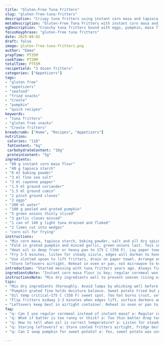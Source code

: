 ```yaml
---
title: "Gluten-Free Tuna Fritters"
slug: "gluten-free-tuna-fritters"
description: "Crispy tuna fritters using instant corn masa and tapioca starch for gluten-free crunch. Spiced with cayenne, cumin, coriander, clove for depth. Sweet shredded pumpkin replaces sweet potato. Egg and water bind the batter. Garlic and green onions add sharp punch. Deep-fried until golden, served with zesty lime wedges. Easy to tweak spices or swap tuna for mackerel or salmon. Lightly crunchy outside, tender inside. A quick snack or appetizer with character."
metaDescription: "Gluten-Free Tuna Fritters with instant corn masa and tapioca starch, savory spices, pumpkin sweetness, fried crispy golden. Quick Creole-Caribbean snack hit."
ogDescription: "Crunchy tuna fritters bound with eggs, pumpkin, masa flour and spices. Deep-fried golden, served with lime wedges. Gluten-free, bold flavors, great snack or appetizer."
focusKeyphrase: "gluten-free tuna fritters"
date: 2025-08-02
draft: false
image: gluten-free-tuna-fritters.png
author: "Emma"
prepTime: PT35M
cookTime: PT20M
totalTime: PT55M
recipeYield: "3 dozen fritters"
categories: ["Appetizers"]
tags:
- "gluten free"
- "appetizers"
- "seafood"
- "fried snacks"
- "Creole"
- "pumpkin"
- "quick recipes"
keywords:
- "tuna fritters"
- "gluten free snacks"
- "Creole fritters"
breadcrumb: ["Home", "Recipes", "Appetizers"]
nutrition: 
 calories: "110"
 fatContent: "6g"
 carbohydrateContent: "10g"
 proteinContent: "5g"
ingredients:
- "80 g instant corn masa flour"
- "40 g tapioca starch"
- "6 ml baking powder"
- "3 ml fine sea salt"
- "3 ml cayenne pepper"
- "1.5 ml ground coriander"
- "1.5 ml ground cumin"
- "1 pinch ground cloves"
- "2 eggs"
- "200 ml water"
- "100 g peeled and grated pumpkin"
- "5 green onions thinly sliced"
- "3 garlic cloves minced"
- "1 can of 140 g light tuna drained and flaked"
- "2 limes cut into wedges"
- "corn oil for frying"
instructions:
- "Mix corn masa, tapioca starch, baking powder, salt and all dry spices in big bowl. Whisk to combine, no lumps. Add eggs then water in steady stream, stir till batter shines smooth, thick but fluid."
- "Fold in grated pumpkin and minced garlic, green onions last. Toss in flaked tuna, evenly mixed but not beaten down. Rest batter 10 minutes so masa hydrates and thickens slightly."
- "Heat oil in deep fryer or heavy pan to 175 C (350 F). Lay paper towels to drain fried fritters. Scoop batter with 15 ml spoon or melon baller, drop carefully in hot oil. Work in batches of 8-10 to avoid crowding, keeps temperature steady."
- "Fry 3-5 minutes, listen for steady sizzle, edges will darken to honey brown. Flip halfway for even crispness. Cook longer if outside browns too fast and inside feels soft."
- "Use slotted spoon to lift fritters, drain on paper towel. Arrange on platter. Serve piping hot with lime wedges, squeeze just before eating for acid punch."
- "Store leftovers airtight. Reheat in oven or pan, not microwave to keep crisp."
introduction: "Started messing with tuna fritters years ago. Always fiddled with flour mix, tricky to get that crunch without gluten. Masa works better than cornmeal — instant masa soaks liquids quickly, no gritty bits. Tapioca starch adds bounce, fluffy edges. Tried sweet potato but pumpkin brings earthier sweetness and wetter texture, not too mushy though. Toss in garlic and green onions raw, they soften inside but keep their kick. Spices are subtle, gotta balance heat and warmth—cayenne hits upfront, cumin lingers in back. Deep-frying is messy but rewarding: crackling sound means crust forming; watch color shift from pale beige to amber. Flip early to avoid burnt spots. Lime juice sharpens final bite like a wake-up call. Great for last-minute snacks or blitz appetizers. Fall back on mackerel or salmon if tuna’s not handy. Leftovers can be reheated crisp if you respect the texture, no microwave cheating. Don't overcrowd oil, temperature tank kills crunch. Bubbles around fritters fade when done, trust your senses over strict timers."
ingredientsNote: "Instant corn masa flour is key; regular cornmeal won't hydrate properly and turns gritty. If unavailable, fine polenta can work but adjust water. Tapioca starch gives chew and crispness; cornstarch is milder alternative but less stretchy. Baking powder must be fresh for lift; use aluminum-free to avoid metallic taste. Salt accentuates spices so measure carefully. Cayenne provides warmth—reduce for mild eaters or swap for smoked paprika for smoky undertones. Coriander and cumin toasted beforehand deepens flavor but optional if short on time. Clove is a pinch but essential for that background aroma; avoid overdoing or it tastes perfumey. Eggs bind and add richness; vegan sub could be flax eggs but expect denser batter. Pumpkin grated fine, holds moisture and mild sweetness; sweet potato was a past choice but pumpkin less cloying. Garlic and green onion fresh, no shortcut on these aromatics or fritters fall flat. Tuna light or chunk works, rinse quickly to remove excess oil or brine that can interfere with batter consistency. Corn oil preferred for neutral flavor and high smoke point; other vegetable oils will suffice but watch smoke temp closely."
instructionsNote: "Mix dry ingredients well to prevent uneven rising or lumpy batter. Adding eggs before water helps form emulsion, smoother blend. Slowly pour water, whisking to avoid clumps. Let batter rest 10-15 mins to hydrate masa flour fully; skipping rest leads to gritty bites. Incorporate veggies gently—don't overmix or batter turns gluey. Heat oil steadily and maintain 170-180 C range; too hot burns crust, too low soaks oil. Frying 8-10 fritters at once keeps oil temp stable but adjust batch size to your setup. Listen for steady bubbling, slow bubbles mean oil cooled; remove few fritters, recover heat before next batch. Flip fritters after 2-3 minutes when edges lift and color deepens. Finished fritters should be deep golden, firm to touch but yielding inside. Drain well or fritters turn greasy. Serve hot immediately; cold fritters lose crunch fast. Leftovers reheat best in toaster oven or skillet, preserving texture unlike microwave. Watch for bitter peptides in over-fried fish batter; avoid carbonizing edges. Lime wedges bring brightness needed to cut oil richness– squeeze just before biting for punch. Quick tip—if batter too thin, add 1 tbsp masa; too thick, splash water. Always adjust by feel, not just volume. Store batter covered if not frying immediately; stir before scooping to redistribute settled starches."
tips:
- "Mix dry ingredients thoroughly. Avoid lumps by whisking well before adding eggs. Eggs then water, pour slow, creates emulsion that holds batter smooth. Let rest 10 mins for masa hydration. Masa flour instant, soaks quicker—regular cornmeal dries batter out, gritty. Tapioca starch gives bounce and crisp edges; cornstarch softer alternative. Adjust water if batter too thick or thin; add masa spoon by spoon to thicken. Overmix veggies and tuna cause gluey batter, fold gently."
- "Pumpkin grated fine holds moisture balance. Sweet potato tried but pumpkin earthier, less wet but softens inside. Keep garlic and green onions fresh, no precook. Raw aromatics soften with frying but keep brightness. Spice balance key—cayenne upfront punch, cumin warmth later. Clove pinch deepens aroma, don't overdo or tastes perfumey. Toast spices for deeper flavor but optional. Salt brings out notes; measure carefully, too much masks delicate fish flavor."
- "Oil temp critical—175 C (350 F) sweet spot. Too hot burns crust, sets outside too fast, inside stays raw. Too low soak oil, greasy fritters. Work in small batches 8-10 max. Overcrowd oil kills heat, fritters soak and fall apart. Listen for steady sizzle popping from oil. Bubbles should be consistent, slow bubbles mean temp dropped. Remove few fritters and recover heat to maintain steady fry environment."
- "Flip fritters midway 2-3 minutes when edges lift, surface darkens amber. Color change signals Maillard reaction, taste boost. Flip helps even browning, crisp shell all around. If outside darkens too fast, lower heat. Texture firm outside, tender inside is goal. Drain on paper towels immediately after frying; greasy fritters loses crunch fast otherwise. Serve piping hot with lime wedges. Squeeze lime right before bite to cut oil weight and brighten flavors."
- "Leftovers keep best in airtight container. Reheat in oven or pan to bring back crunch; microwave ruins texture, soggy mess. Batter can be stored covered briefly before frying; stir before scooping to reincorporate settled starch. Substitute light tuna with mackerel or salmon; rinse fish lightly to avoid oily batter. Corn oil preferred high smoke point, neutral taste. Vegetable oil alternatives okay but watch temp closely to avoid burnt flavors."
faq:
- "q: Can I use regular cornmeal instead of instant masa? a: Regular cornmeal won't hydrate properly. Batter gets gritty, dry texture. Instant masa absorbs water fast, key for soft interior. If using cornmeal, increase water carefully, rest longer but still different mouthfeel."
- "q: What if batter is too runny or thick? a: Too thin batter drop too flat, no shape. Add masa flour bit by bit, 1 tbsp increments. Too thick batter hard to drop, dense fritters; add splash water gradually. Consistency is thick but fluid; spoon stands with slight mound no drip."
- "q: How to tell when oil is correct temperature? a: Listen for steady sizzle with slow consistent bubbles around fritters. Rapid popping means oil too hot. Spoon test: batter dropped should float up steadily, bubble at edges, cook crust within 3-5 minutes. Cold oil soaks, hot oil burns fast."
- "q: Storing leftovers? a: Store cooled fritters airtight, fridge best for couple days. Reheat oven or skillet only. Microwave ruins crunch, turns them soggy. You can freeze cooked also; thaw and reheat same way. Batter itself store covered short term, stir before frying again."
- "q: Can I swap pumpkin for sweet potato? a: Yes, sweet potato was used before but pumpkin less sweet, wetter consistency. Sweet potato tends to cloy, dry batter. For sweeter note, sweet potato works but expect texture variation. Grate finely in both cases for crisp outside."

---
```

